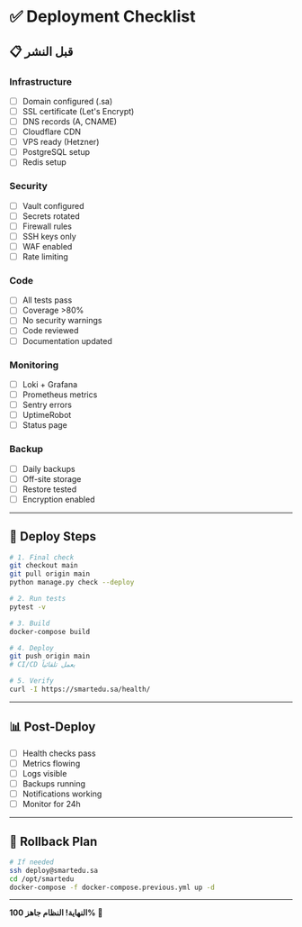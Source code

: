 # ✅ Deployment Checklist

## 📋 قبل النشر

### **Infrastructure**
- [ ] Domain configured (.sa)
- [ ] SSL certificate (Let's Encrypt)
- [ ] DNS records (A, CNAME)
- [ ] Cloudflare CDN
- [ ] VPS ready (Hetzner)
- [ ] PostgreSQL setup
- [ ] Redis setup

### **Security**
- [ ] Vault configured
- [ ] Secrets rotated
- [ ] Firewall rules
- [ ] SSH keys only
- [ ] WAF enabled
- [ ] Rate limiting

### **Code**
- [ ] All tests pass
- [ ] Coverage >80%
- [ ] No security warnings
- [ ] Code reviewed
- [ ] Documentation updated

### **Monitoring**
- [ ] Loki + Grafana
- [ ] Prometheus metrics
- [ ] Sentry errors
- [ ] UptimeRobot
- [ ] Status page

### **Backup**
- [ ] Daily backups
- [ ] Off-site storage
- [ ] Restore tested
- [ ] Encryption enabled

---

## 🚀 Deploy Steps

```bash
# 1. Final check
git checkout main
git pull origin main
python manage.py check --deploy

# 2. Run tests
pytest -v

# 3. Build
docker-compose build

# 4. Deploy
git push origin main
# CI/CD يعمل تلقائياً

# 5. Verify
curl -I https://smartedu.sa/health/
```

---

## 📊 Post-Deploy

- [ ] Health checks pass
- [ ] Metrics flowing
- [ ] Logs visible
- [ ] Backups running
- [ ] Notifications working
- [ ] Monitor for 24h

---

## 🐛 Rollback Plan

```bash
# If needed
ssh deploy@smartedu.sa
cd /opt/smartedu
docker-compose -f docker-compose.previous.yml up -d
```

---

**النهاية! النظام جاهز 100%** 🎉
